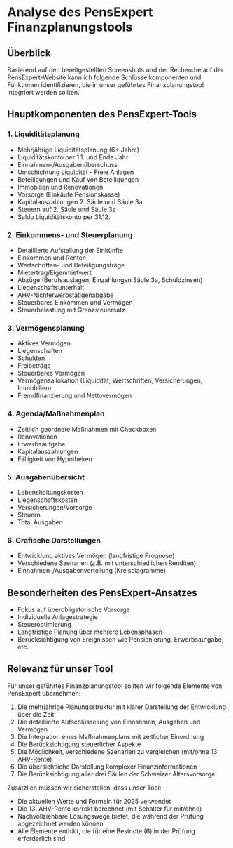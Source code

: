 # Analyse des PensExpert Finanzplanungstools

## Überblick
Basierend auf den bereitgestellten Screenshots und der Recherche auf der PensExpert-Website kann ich folgende Schlüsselkomponenten und Funktionen identifizieren, die in unser geführtes Finanzplanungstool integriert werden sollten.

## Hauptkomponenten des PensExpert-Tools

### 1. Liquiditätsplanung
- Mehrjährige Liquiditätsplanung (6+ Jahre)
- Liquiditätskonto per 1.1. und Ende Jahr
- Einnahmen-/Ausgabenüberschuss
- Umschichtung Liquidität - Freie Anlagen
- Beteiligungen und Kauf von Beteiligungen
- Immobilien und Renovationen
- Vorsorge (Einkäufe Pensionskasse)
- Kapitalauszahlungen 2. Säule und Säule 3a
- Steuern auf 2. Säule und Säule 3a
- Saldo Liquiditätskonto per 31.12.

### 2. Einkommens- und Steuerplanung
- Detaillierte Aufstellung der Einkünfte
- Einkommen und Renten
- Wertschriften- und Beteiligungsträge
- Mietertrag/Eigenmietwert
- Abzüge (Berufsauslagen, Einzahlungen Säule 3a, Schuldzinsen)
- Liegenschaftsunterhalt
- AHV-Nichterwerbstätigenabgabe
- Steuerbares Einkommen und Vermögen
- Steuerbelastung mit Grenzsteuersatz

### 3. Vermögensplanung
- Aktives Vermögen
- Liegenschaften
- Schulden
- Freibeträge
- Steuerbares Vermögen
- Vermögensallokation (Liquidität, Wertschriften, Versicherungen, Immobilien)
- Fremdfinanzierung und Nettovermögen

### 4. Agenda/Maßnahmenplan
- Zeitlich geordnete Maßnahmen mit Checkboxen
- Renovationen
- Erwerbsaufgabe
- Kapitalauszahlungen
- Fälligkeit von Hypotheken

### 5. Ausgabenübersicht
- Lebenshaltungskosten
- Liegenschaftskosten
- Versicherungen/Vorsorge
- Steuern
- Total Ausgaben

### 6. Grafische Darstellungen
- Entwicklung aktives Vermögen (langfristige Prognose)
- Verschiedene Szenarien (z.B. mit unterschiedlichen Renditen)
- Einnahmen-/Ausgabenverteilung (Kreisdiagramme)

## Besonderheiten des PensExpert-Ansatzes
- Fokus auf überobligatorische Vorsorge
- Individuelle Anlagestrategie
- Steueroptimierung
- Langfristige Planung über mehrere Lebensphasen
- Berücksichtigung von Ereignissen wie Pensionierung, Erwerbsaufgabe, etc.

## Relevanz für unser Tool
Für unser geführtes Finanzplanungstool sollten wir folgende Elemente von PensExpert übernehmen:

1. Die mehrjährige Planungsstruktur mit klarer Darstellung der Entwicklung über die Zeit
2. Die detaillierte Aufschlüsselung von Einnahmen, Ausgaben und Vermögen
3. Die Integration eines Maßnahmenplans mit zeitlicher Einordnung
4. Die Berücksichtigung steuerlicher Aspekte
5. Die Möglichkeit, verschiedene Szenarien zu vergleichen (mit/ohne 13. AHV-Rente)
6. Die übersichtliche Darstellung komplexer Finanzinformationen
7. Die Berücksichtigung aller drei Säulen der Schweizer Altersvorsorge

Zusätzlich müssen wir sicherstellen, dass unser Tool:
- Die aktuellen Werte und Formeln für 2025 verwendet
- Die 13. AHV-Rente korrekt berechnet (mit Schalter für mit/ohne)
- Nachvollziehbare Lösungswege bietet, die während der Prüfung abgezeichnet werden können
- Alle Elemente enthält, die für eine Bestnote (6) in der Prüfung erforderlich sind